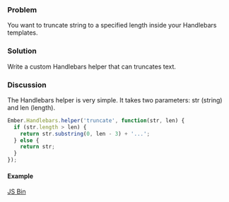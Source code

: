 ### Problem

You want to truncate string to a specified length inside your Handlebars templates.

### Solution

Write a custom Handlebars helper that can truncates text.

### Discussion

The Handlebars helper is very simple. It takes two parameters: str (string) and len (length).

```javascript
Ember.Handlebars.helper('truncate', function(str, len) {
  if (str.length > len) {
    return str.substring(0, len - 3) + '...';
  } else {
    return str;
  }
});
```

#### Example

<a class="jsbin-embed" href="http://jsbin.com/APoDiLA/1/embed?js,output">JS Bin</a><script src="http://static.jsbin.com/js/embed.js"></script>